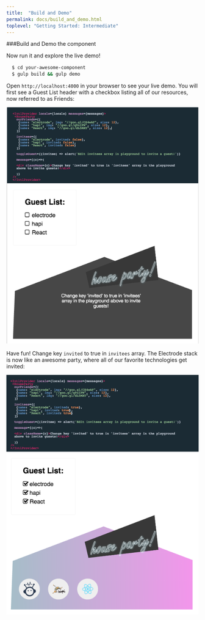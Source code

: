 ```yaml
---
title:  "Build and Demo"
permalink: docs/build_and_demo.html
toplevel: "Getting Started: Intermediate"
---
```


###Build and Demo the component

Now run it and explore the live demo!

```bash
  $ cd your-awesome-component
  $ gulp build && gulp demo
```

Open `http://localhost:4000` in your browser to see your live demo. You will first see a Guest List header with a checkbox listing all of our resources, now referred to as Friends:

![party-false](/img/party-component-false.png)


Have fun! Change key `invited` to true in `invitees` array. The Electrode stack is now like an awesome party, where all of our favorite technologies get invited:


![party-true](/img/party-component-true.png)
